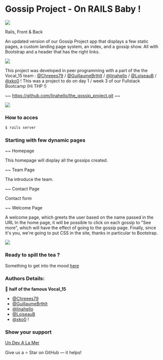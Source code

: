 # Gossip Project - On RAILS Baby ! 

![](https://i.imgur.com/LXoz75b.png)

Rails, Front & Back

An updated version of our Gossip Project app that displays a few static pages, a custom landing page system, an index, and a gossip show. All with Bootstrap and a header that has the right links.

![](https://media4.giphy.com/media/6PlEWB7JYTRpmkqbgF/giphy.gif?cid=790b7611eb51ff3f9018d471b3b4736047149b8873d285a7&rid=giphy.gif&ct=g)



This project was developed in peer programming with a part of the the Vocal_15 team : [@Chreees79](https://github.com/Chreees79) / [@GuillaumeBrthlt](https://github.com/GuillaumeBrthlt) / [@linahello](https://github.com/linahello) / [@LoiseauB](https://github.com/LoiseauB) / [@xko0](https://github.com/xko0) !
This was a project to do on day 1 / week 3 of our Fullstack Bootcamp (Hi THP !)

~~ https://github.com/linahello/the_gossip_project.git ~~

![](https://media1.giphy.com/media/Mcz0ucICT4ei00lytH/giphy.gif?cid=790b76110df15e4459e6880fd3282cadce035ecfbceacc2c&rid=giphy.gif&ct=g)

### How to acces ###

```ruby
$ rails server  
```

### Starting with few dynamic pages ###



~~ Homepage

This homepage will display all the gossips created.


~~ Team Page

Tha introduce the team.


~~ Contact Page

Contact form


~~ Welcome Page

A welcome page, which greets the user based on the name passed in the URL In the home page, it will be possible to click on each gossip to "See more", which will have the effect of going to the gossip page. Finally, since it's you, we're going to put CSS in the site, thanks in particular to Bootstrap.


![](https://media1.giphy.com/media/PM0KuSGiKo1FEdUVAm/giphy.gif?cid=ecf05e477ixwmjfpwb124xjaof3bqgmm1uf6re7jgfmrlg3l&rid=giphy.gif&ct=g)

### Ready to spill the tea ?  
Something to get into the mood [here](https://www.youtube.com/watch?v=NUuRX3JYCHY)



### Authors Details:

👤  **half of the famous Vocal_15**

-   [@Chreees79](https://github.com/Chreees79)
-   [@GuillaumeBrthlt](https://github.com/GuillaumeBrthlt)
-   [@linahello](https://github.com/linahello)
-   [@LoiseauB](https://github.com/LoiseauB)
-   [@xko0](https://github.com/xko0) !


### Show your support

[Un Dev A La Mer](http://www.devalamer.fr/)

Give us a ⭐ Star on GitHub — it helps!

